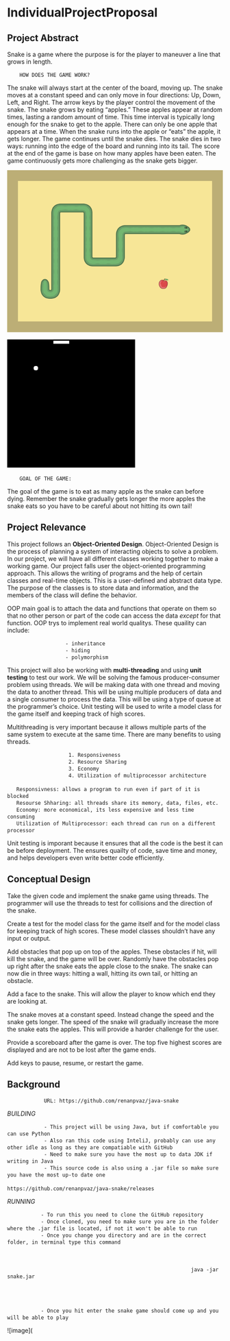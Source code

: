 # IndividualProjectProposal


## Project Abstract

Snake is a game where the purpose is for the player to maneuver a line that grows in length.

        HOW DOES THE GAME WORK? 
        
The snake will always start at the center of the board, moving up. The snake moves at a constant speed and can only move in four directions: Up, Down, Left, and Right. The arrow keys by the player control the movement of the snake. The snake grows by eating “apples.” These apples appear at random times, lasting a random amount of time. This time interval is typically long enough for the snake to get to the apple. There can only be one apple that appears at a time. When the snake runs into the apple or “eats” the apple, it gets longer. The game continues until the snake dies. The snake dies in two ways: running into the edge of the board and running into its tail. The score at the end of the game is base on how many apples have been eaten. The game continuously gets more challenging as the snake gets bigger.

![image](snake.png)                            

![image](Snake_can_be_completed.gif) 


        GOAL OF THE GAME: 
        
The goal of the game is to eat as many apple as the snake can before dying. Remember the snake gradually gets longer the more apples the snake eats so you have to be careful about not hitting its own tail! 



## Project Relevance

This project follows an **Object-Oriented Design**. Object-Oriented Design is the process of planning a system of interacting objects to solve a problem. In our project, we will have all different classes working together to make a working game. Our project falls user the object-oriented programming approach. This allows the writing of programs and the help of certain classes and real-time objects. This is a user-defined and abstract data type. The purpose of the classes is to store data and information, and the members of the class will define the behavior. 

OOP main goal is to attach the data and functions that operate on them so that no other person or part of the code can access the data _except_ for that function. OOP trys to implement real world qualitys. These quaility can include: 
                      
                      
                       - inheritance 
                       - hiding
                       - polymorphism


This project will also be working with **multi-threading** and using **unit testing** to test our work. We will be solving the famous producer-consumer problem using threads. We will be making data with one thread and moving the data to another thread. This will be using multiple producers of data and a single consumer to process the data. This will be using a type of queue at the programmer’s choice. Unit testing will be used to write a model class for the game itself and keeping track of high scores. 

Multithreading is very important because it allows multiple parts of the same system to execute at the same time. There are many benefits to using threads. 
                       
                       
                        1. Responsiveness 
                        2. Resource Sharing 
                        3. Economy 
                        4. Utilization of multiprocessor architecture 
                        
       Responsivness: allows a program to run even if part of it is blocked
       Resourse Shharing: all threads share its memory, data, files, etc. 
       Economy: more economical, its less expensive and less time consuming 
       Utilization of Multiprocessor: each thread can run on a different processor 
       
       
Unit testing is imporant because it ensures that all the code is the best it can be before deployment. The ensures quailty of code, save time and money, and helps developers even write better code efficiently. 


## Conceptual Design

Take the given code and implement the snake game using threads. The programmer will use the threads to test for collisions and the direction of the snake. 

Create a test for the model class for the game itself and for the model class for keeping track of high scores. These model classes shouldn’t have any input or output. 

Add obstacles that pop up on top of the apples. These obstacles if hit, will kill the snake, and the game will be over. Randomly have the obstacles pop up right after the snake eats the apple close to the snake. The snake can now die in three ways: hitting a wall, hitting its own tail, or hitting an obstacle. 

Add a face to the snake. This will allow the player to know which end they are looking at. 

The snake moves at a constant speed. Instead change the speed and the snake gets longer. The speed of the snake will gradually increase the more the snake eats the apples. This will provide a harder challenge for the user. 

Provide a scoreboard after the game is over. The top five highest scores are displayed and are not to be lost after the game ends. 

Add keys to pause, resume, or restart the game. 


## Background 

                URL: https://github.com/renanpvaz/java-snake 
                
                
*_BUILDING_* 
                
                - This project will be using Java, but if comfortable you can use Python
                - Also ran this code using InteliJ, probably can use any other idle as long as they are compatiable with GitHub 
                - Need to make sure you have the most up to data JDK if writing in Java 
                - This source code is also using a .jar file so make sure you have the most up-to date one 
                                                 https://github.com/renanpvaz/java-snake/releases


*_RUNNING_* 

               - To run this you need to clone the GitHub repository
               - Once cloned, you need to make sure you are in the folder where the .jar file is located, if not it won't be able to run 
               - Once you change you directory and are in the correct folder, in terminal type this command 



                                                                java -jar snake.jar 
                                
                                
                                          
                                
               - Once you hit enter the snake game should come up and you will be able to play 
                        
                

![image](







